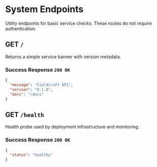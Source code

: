 # System Endpoints

Utility endpoints for basic service checks. These routes do not require authentication.

## GET `/`

Returns a simple service banner with version metadata.

### Success Response `200 OK`

```json
{
  "message": "Fieldcraft API",
  "version": "0.1.0",
  "docs": "/docs"
}
```

## GET `/health`

Health probe used by deployment infrastructure and monitoring.

### Success Response `200 OK`

```json
{
  "status": "healthy"
}
```
